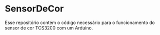 # SensorDeCor
 Esse repositório contém o código necessário para o funcionamento do sensor de cor TCS3200 com um Arduino.

